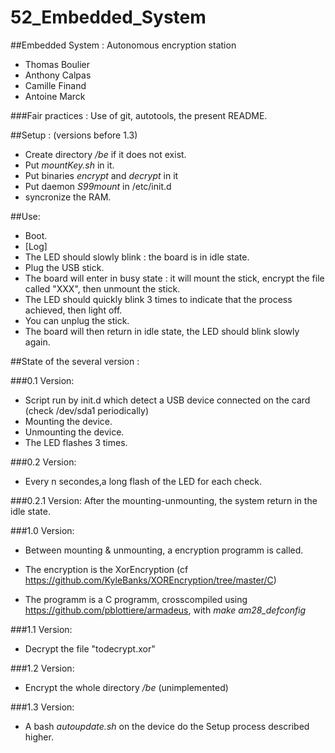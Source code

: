 # 52_Embedded_System
##Embedded System : Autonomous encryption station

- Thomas Boulier
- Anthony Calpas
- Camille Finand
- Antoine Marck


###Fair practices :
Use of git, autotools, the present README.

##Setup : (versions before 1.3)
- Create directory */be* if it does not exist.
- Put *mountKey.sh* in it.
- Put binaries *encrypt* and *decrypt* in it
- Put daemon *S99mount* in /etc/init.d
- syncronize the RAM.

##Use:
- Boot.
- [Log]
- The LED should slowly blink : the board is in idle state.
- Plug the USB stick.
- The board will enter in busy state : it will mount the stick, encrypt the file called "XXX", then unmount the stick.
- The LED should quickly blink 3 times to indicate that the process achieved, then light off.
- You can unplug the stick.
- The board will then return in idle state, the LED should blink slowly again.





##State of the several version :

###0.1 Version:
- Script run by init.d which detect a USB device connected on the card (check /dev/sda1 periodically)
- Mounting the device.
- Unmounting the device.
- The LED flashes 3 times.

###0.2 Version:
- Every n secondes,a long flash of the LED for each check.

###0.2.1 Version:
After the mounting-unmounting, the system return in the idle state.

###1.0 Version:
- Between mounting & unmounting, a encryption programm is called.
- The encryption is the XorEncryption (cf https://github.com/KyleBanks/XOREncryption/tree/master/C)

- The programm is a C programm, crosscompiled using https://github.com/pblottiere/armadeus, with *make am28_defconfig*

###1.1 Version:
- Decrypt the file "todecrypt.xor"

###1.2 Version:
- Encrypt the whole directory */be* (unimplemented)
 
###1.3 Version:
- A bash *autoupdate.sh* on the device do the Setup process described higher.

